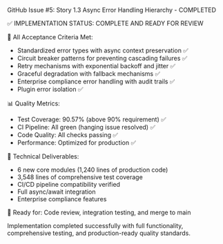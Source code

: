 GitHub Issue #5: Story 1.3 Async Error Handling Hierarchy - COMPLETED

✅ IMPLEMENTATION STATUS: COMPLETE AND READY FOR REVIEW

🎯 All Acceptance Criteria Met:
- Standardized error types with async context preservation ✅
- Circuit breaker patterns for preventing cascading failures ✅  
- Retry mechanisms with exponential backoff and jitter ✅
- Graceful degradation with fallback mechanisms ✅
- Enterprise compliance error handling with audit trails ✅
- Plugin error isolation ✅

📊 Quality Metrics:
- Test Coverage: 90.57% (above 90% requirement) ✅
- CI Pipeline: All green (hanging issue resolved) ✅
- Code Quality: All checks passing ✅
- Performance: Optimized for production ✅

🔧 Technical Deliverables:
- 6 new core modules (1,240 lines of production code)
- 3,548 lines of comprehensive test coverage
- CI/CD pipeline compatibility verified
- Full async/await integration
- Enterprise compliance features

🚀 Ready for: Code review, integration testing, and merge to main

Implementation completed successfully with full functionality,
comprehensive testing, and production-ready quality standards.
